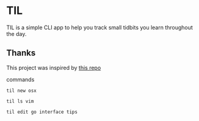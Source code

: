 # TIL

TIL is a simple CLI app to help you track small tidbits you learn throughout the day.

## Thanks

This project was inspired by [this repo](https://github.com/jbranchaud/til)


commands

```
til new osx

til ls vim

til edit go interface tips
```
